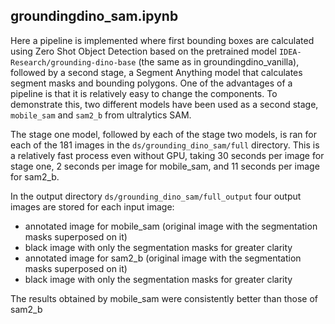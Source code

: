 ## groundingdino_sam.ipynb

Here a pipeline is implemented where first bounding boxes are calculated using Zero Shot Object Detection 
based on the pretrained model `IDEA-Research/grounding-dino-base` (the same as in groundingdino_vanilla), 
followed by a second stage, a Segment Anything model that calculates segment masks and bounding polygons.
One of the advantages of a pipeline is that it is relatively easy to change the components.
To demonstrate this, two different models have been used as a second stage, `mobile_sam` and `sam2_b` from ultralytics SAM.

The stage one model, followed by each of the stage two models, is ran for each of the 181 images in the `ds/grounding_dino_sam/full` directory. 
This is a relatively fast process even without GPU, taking 30 seconds per image for stage one, 2 seconds per image for mobile_sam, 
and 11 seconds per image for sam2_b.

In the output directory `ds/grounding_dino_sam/full_output` four output images are stored for each input image:
- annotated image for mobile_sam (original image with the segmentation masks superposed on it)
- black image with only the segmentation masks for greater clarity
- annotated image for sam2_b (original image with the segmentation masks superposed on it)
- black image with only the segmentation masks for greater clarity

The results obtained by mobile_sam were consistently better than those of sam2_b

